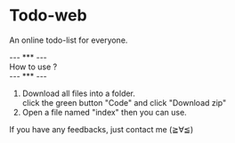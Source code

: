 # Todo-web  
An online todo-list for everyone.  

--- *** ---  
How to use ?  
--- *** ---  

1. Download all files into a folder.  
     click the green button "Code" and click "Download zip"  
2. Open a file named "index" then you can use.

If you have any feedbacks, just contact me (≧∀≦)
